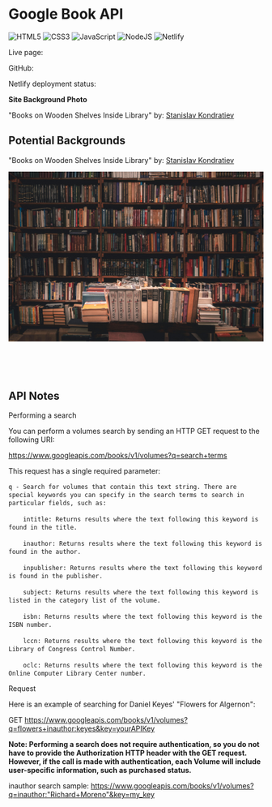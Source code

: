 # Google Book API 

![HTML5](https://img.shields.io/badge/html5-%23E34F26.svg?style=for-the-badge&logo=html5&logoColor=white) ![CSS3](https://img.shields.io/badge/css3-%231572B6.svg?style=for-the-badge&logo=css3&logoColor=white) ![JavaScript](https://img.shields.io/badge/javascript-%23323330.svg?style=for-the-badge&logo=javascript&logoColor=%23F7DF1E) ![NodeJS](https://img.shields.io/badge/node.js-6DA55F?style=for-the-badge&logo=node.js&logoColor=white) ![Netlify](https://img.shields.io/badge/netlify-%23000000.svg?style=for-the-badge&logo=netlify&logoColor=#00C7B7)


Live page: 

GitHub: 


Netlify deployment status: &nbsp;&nbsp;
<!-- [![Netlify Status](https://api.netlify.com/api/v1/badges/af099b76-46ea-4069-84cf-31455d5ae5b1/deploy-status)](https://app.netlify.com/sites/inquisitive-granita-a0d603/deploys) -->



**Site Background Photo**

"Books on Wooden Shelves Inside Library" by: [ Stanislav Kondratiev](https://www.pexels.com/@technobulka/)

## Potential Backgrounds

"Books on Wooden Shelves Inside Library" by: [ Stanislav Kondratiev](https://www.pexels.com/@technobulka/)

![Books on Wooden Shelves Inside Library](./assets/images/background/Books%20on%20Wooden%20Shelves%20Inside%20Library.jpg)
<!-- &nbsp; adds space between images -->
&nbsp;


<!-- "Books on Wooden Shelves Inside Library" by: [ Stanislav Kondratiev](https://www.pexels.com/@technobulka/)

![Books on Wooden Shelves Inside Library](./assets/images/background/Books%20on%20Wooden%20Shelves%20Inside%20Library.jpg) -->
<!-- &nbsp; adds space between images -->
&nbsp;



## API Notes 

Performing a search

You can perform a volumes search by sending an HTTP GET request to the following URI:

https://www.googleapis.com/books/v1/volumes?q=search+terms

This request has a single required parameter:

    q - Search for volumes that contain this text string. There are special keywords you can specify in the search terms to search in particular fields, such as:
        
        intitle: Returns results where the text following this keyword is found in the title.
        
        inauthor: Returns results where the text following this keyword is found in the author.
        
        inpublisher: Returns results where the text following this keyword is found in the publisher.
        
        subject: Returns results where the text following this keyword is listed in the category list of the volume.
        
        isbn: Returns results where the text following this keyword is the ISBN number.
        
        lccn: Returns results where the text following this keyword is the Library of Congress Control Number.
        
        oclc: Returns results where the text following this keyword is the Online Computer Library Center number.

Request

Here is an example of searching for Daniel Keyes' "Flowers for Algernon":

GET https://www.googleapis.com/books/v1/volumes?q=flowers+inauthor:keyes&key=yourAPIKey

**Note: Performing a search does not require authentication, so you do not have to provide the Authorization HTTP header with the GET request. However, if the call is made with authentication, each Volume will include user-specific information, such as purchased status.**


inauthor search sample: https://www.googleapis.com/books/v1/volumes?q=inauthor:"Richard+Moreno"&key=my_key
